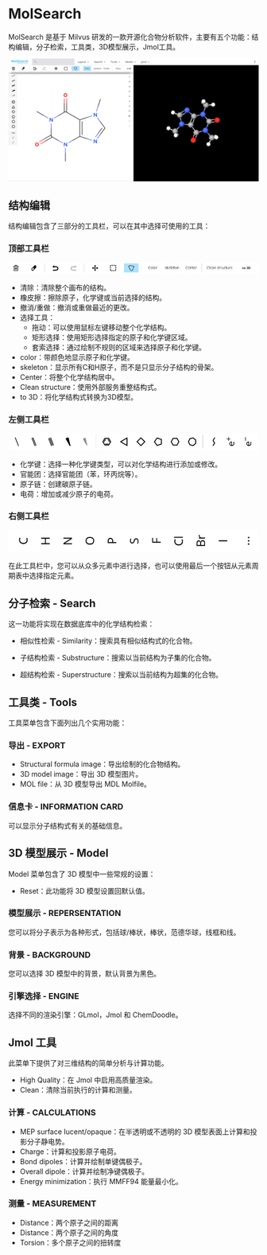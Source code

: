 # MolSearch

MolSearch 是基于 Milvus 研发的一款开源化合物分析软件，主要有五个功能：结构编辑，分子检索，工具类，3D模型展示，Jmol工具。

![img](./pic/molsearch.PNG)

## 结构编辑

结构编辑包含了三部分的工具栏，可以在其中选择可使用的工具：

### 顶部工具栏

![img](./pic/draw1.png)            

- 清除：清除整个画布的结构。
- 橡皮擦：擦除原子，化学键或当前选择的结构。
- 撤消/重做：撤消或重做最近的更改。
- 选择工具：
  - 拖动：可以使用鼠标左键移动整个化学结构。
  - 矩形选择：使用矩形选择指定的原子和化学键区域。
  - 套索选择：通过绘制不规则的区域来选择原子和化学键。
- color：带颜色地显示原子和化学键。
- skeleton：显示所有C和H原子，而不是只显示分子结构的骨架。
- Center：将整个化学结构居中。
- Clean structure：使用外部服务重整结构式。
- to 3D：将化学结构式转换为3D模型。

### 左侧工具栏

![](./pic/draw2.png)             

- 化学键：选择一种化学键类型，可以对化学结构进行添加或修改。
- 官能团：选择官能团（苯，环丙烷等）。
- 原子链：创建碳原子链。
- 电荷：增加或减少原子的电荷。

### 右侧工具栏

![](./pic/draw3.jpg)

在此工具栏中，您可以从众多元素中进行选择，也可以使用最后一个按钮从元素周期表中选择指定元素。



## 分子检索 - Search

这一功能将实现在数据底库中的化学结构检索：

- 相似性检索 - Similarity：搜索具有相似结构式的化合物。

- 子结构检索 - Substructure：搜索以当前结构为子集的化合物。

- 超结构检索 - Superstructure：搜索以当前结构为超集的化合物。

## 

## 工具类 - Tools

工具菜单包含下面列出几个实用功能：

### 导出 - EXPORT

- Structural formula image：导出绘制的化合物结构。
- 3D model image：导出 3D 模型图片。
- MOL file：从 3D 模型导出 MDL Molfile。

### 信息卡 - INFORMATION CARD

可以显示分子结构式有关的基础信息。

## 

## 3D 模型展示 - Model

Model 菜单包含了 3D 模型中一些常规的设置：

- Reset：此功能将 3D 模型设置回默认值。

### 模型展示 - REPERSENTATION

您可以将分子表示为各种形式，包括球/棒状，棒状，范德华球，线框和线。

### 背景 - BACKGROUND

您可以选择 3D 模型中的背景，默认背景为黑色。

### 引擎选择 - ENGINE

选择不同的渲染引擎：GLmol，Jmol 和 ChemDoodle。



## Jmol 工具

此菜单下提供了对三维结构的简单分析与计算功能。

- High Quality：在 Jmol 中启用高质量渲染。
- Clean：清除当前执行的计算和测量。

### 计算 - CALCULATIONS

- MEP surface Iucent/opaque：在半透明或不透明的 3D 模型表面上计算和投影分子静电势。
- Charge：计算和投影原子电荷。
- Bond dipoles：计算并绘制单键偶极子。
- Overall dipole：计算并绘制净键偶极子。
- Energy minimization：执行 MMFF94 能量最小化。

### 测量 - MEASUREMENT

- Distance：两个原子之间的距离
- Distance：两个原子之间的角度
- Torsion：多个原子之间的扭转度

